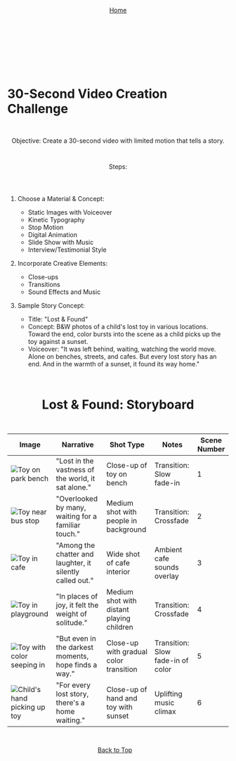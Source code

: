
<div align="right" style="display: flex; flex-wrap: wrap; justify-content: center; align-items: center; gap: 1em; margin: 4em 0;">

<a href="https://openstorytelling.com">Home</a>

<div align="left" style="display: flex; flex-wrap: wrap; justify-content: center; align-items: center; gap: 1em; margin: 4em 0;">
  
<a id="top"></a> 

# 30-Second Video Creation Challenge

Objective: 
Create a 30-second video with limited motion that tells a story.

Steps:

1. Choose a Material & Concept:
   - Static Images with Voiceover
   - Kinetic Typography
   - Stop Motion
   - Digital Animation
   - Slide Show with Music
   - Interview/Testimonial Style

2. Incorporate Creative Elements:
   - Close-ups
   - Transitions
   - Sound Effects and Music

3. Sample Story Concept:
   - Title: "Lost & Found"
   - Concept: B&W photos of a child's lost toy in various locations. Toward the end, color bursts into the scene as a child picks up the toy against a sunset.
   - Voiceover: "It was left behind, waiting, watching the world move. Alone on benches, streets, and cafes. But every lost story has an end. And in the warmth of a sunset, it found its way home."

# Lost & Found: Storyboard

| Image | Narrative | Shot Type | Notes | Scene Number |
|-------|-----------|-----------|-------|--------------|
| ![Toy on park bench](https://github.com/BryanHarrisScripts/BryanHarrisScripts/blob/main/BryanRebooted_a_park_with_trees_and_grass_with_a_hill_and_the_s_12eff836-4143-4487-98cb-47c9732a7d89.png) | "Lost in the vastness of the world, it sat alone." | Close-up of toy on bench | Transition: Slow fade-in | 1 |
| ![Toy near bus stop](https://github.com/BryanHarrisScripts/BryanHarrisScripts/blob/main/BryanRebooted_Medium_shot_with_people_looking_at_the_toy_but_wa_1f4f5eea-1960-4c16-8b98-fe9f781a34e1.png) | "Overlooked by many, waiting for a familiar touch." | Medium shot with people in background | Transition: Crossfade | 2 |
| ![Toy in cafe](https://github.com/BryanHarrisScripts/BryanHarrisScripts/blob/main/BryanRebooted_Medium_shot_with_people_looking_at_the_toy_but_wa_69739d6b-4bcc-4308-ab92-9a8c0b694d93.png) | "Among the chatter and laughter, it silently called out." | Wide shot of cafe interior | Ambient cafe sounds overlay | 3 |
| ![Toy in playground](https://github.com/BryanHarrisScripts/BryanHarrisScripts/blob/main/BryanRebooted_a_park_with_trees_and_grass_with_a_hill_and_the_s_12eff836-4143-4487-98cb-47c9732a7d89.png) | "In places of joy, it felt the weight of solitude." | Medium shot with distant playing children | Transition: Crossfade | 4 |
| ![Toy with color seeping in](https://github.com/BryanHarrisScripts/BryanHarrisScripts/blob/main/BryanRebooted_a_young_girl_running_towards_a_park_bench_happy_s_46e834fc-d732-46f8-91dd-7b0d171294bc.png) | "But even in the darkest moments, hope finds a way." | Close-up with gradual color transition | Transition: Slow fade-in of color | 5 |
| ![Child's hand picking up toy](https://github.com/BryanHarrisScripts/BryanHarrisScripts/blob/main/BryanRebooted_At_home_in_a_childs_bedroom_filled_with_stuffed_a_5cd2ff8c-533a-4d0f-b063-2fee078ef491.png) | "For every lost story, there's a home waiting." | Close-up of hand and toy with sunset | Uplifting music climax | 6 |

<a href="#top">Back to Top</a>

---
